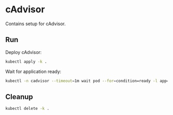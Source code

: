 # cAdvisor

Contains setup for cAdvisor.

## Run

Deploy cAdvisor:
```bash
kubectl apply -k .
```

Wait for application ready:
```bash
kubectl -n cadvisor --timeout=1m wait pod --for=condition=ready -l app=cadvisor
```

## Cleanup

```bash
kubectl delete -k .
```
